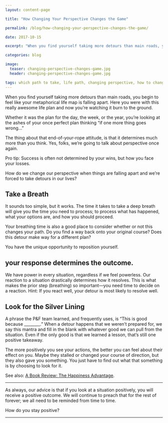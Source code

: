 ```yaml
---
layout: content-page

title: "How Changing Your Perspective Changes the Game"

permalink: /blog/how-changing-your-perspective-changes-the-game/

date: 2017-10-15

excerpt: "When you find yourself taking more detours than main roads, you begin to feel like your metaphorical life map is falling apart."

categories: blog

image:
  teaser: changing-perspective-changes-game.jpg
  header: changing-perspective-changes-game.jpg

tags: which path to take, life path, changing perspective, how to change your perspective
---
```


When you find yourself taking more detours than main roads, you begin to feel like your metaphorical life map is falling apart. Here you were with this really awesome life plan and now you’re watching it burn to the ground. 

Whether it was the plan for the day, the week, or the year, you’re looking at the ashes of your once perfect plan thinking “if one more thing goes wrong…” 

The thing about that end-of-your-rope attitude, is that it determines much more than you think. Yes, folks, we’re going to talk about perspective once again.  

Pro tip: Success is often not determined by your wins, but how you face your losses.

How do we change our perspective when things are falling apart and we’re forced to take detours in our lives? 

## Take a Breath

It sounds too simple, but it works. The time it takes to take a deep breath will give you the time you need to process; to process what has happened, what your options are, and how you should proceed. 

Your breathing time is also a good place to consider whether or not this changes your path. Do you find a way back onto your original course? Does this detour make way for a different plan? 

You have the unique opportunity to reposition yourself. 

## your response determines the outcome.

We have power in every situation, regardless if we feel powerless. Our reaction to a situation drastically determines how it resolves. This is what makes the prior step (breathing) so important—you need time to decide on a reaction. Hint: If you react well, your detour is most likely to resolve well. 

## Look for the Silver Lining 

A phrase the P&F team learned, and frequently uses, is “This is good because ________.” When a detour happens that we weren’t prepared for, we say this mantra and fill in the blank with whatever good we can pull from the situation. Even if the only good is that we learned a lesson, that’s still one positive takeaway. 

The more positively you see your actions, the better you can feel about their effect on you. Maybe they stalled or changed your course of direction, but they also gave you something. You just have to find out what that something is by choosing to look for it.

See also: [A Book Review: The Happiness Advantage](/blog/the-happiness-advantage-by-shawn-achor-book-review/).

<hr class="secondary">

As always, our advice is that if you look at a situation positively, you will receive a positive outcome. We will continue to preach that for the rest of forever; we all need to be reminded from time to time. 

How do you stay positive?

<hr class="secondary">
